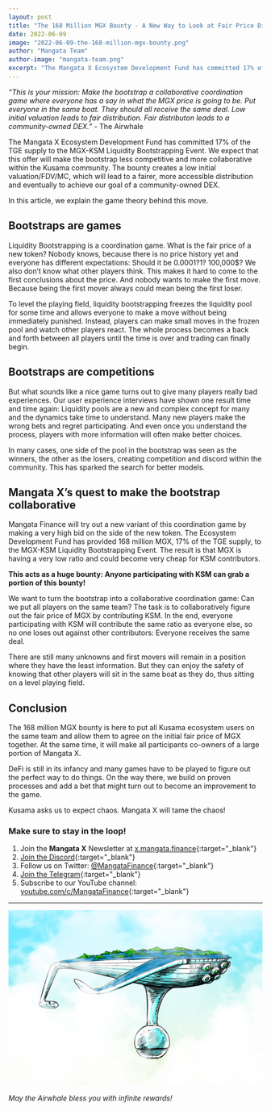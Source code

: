 ```yaml
---
layout: post
title: "The 168 Million MGX Bounty - A New Way to Look at Fair Price Discovery"
date: 2022-06-09
image: "2022-06-09-the-168-million-mgx-bounty.png"
author: "Mangata Team"
author-image: "mangata-team.png"
excerpt: "The Mangata X Ecosystem Development Fund has committed 17% of the TGE supply to the MGX-KSM Liquidity Bootstrapping Event. We expect that this offer will make the bootstrap less competitive and more collaborative within the Kusama community. The bounty creates a low initial valuation, which will lead to a fairer, more accessible distribution and eventually to achieve our goal of a community-owned DEX. In this article, we explain the game theory behind this move."
---
```


*“This is your mission: Make the bootstrap a collaborative coordination game where everyone has a say in what the MGX price is going to be. Put everyone in the same boat. They should all receive the same deal. Low initial valuation leads to fair distribution. Fair distributon leads to a community-owned DEX.”* - The Airwhale

The Mangata X Ecosystem Development Fund has committed 17% of the TGE supply to the MGX-KSM Liquidity Bootstrapping Event. We expect that this offer will make the bootstrap less competitive and more collaborative within the Kusama community. The bounty creates a low initial valuation/FDV/MC, which will lead to a fairer, more accessible distribution and eventually to achieve our goal of a community-owned DEX.

In this article, we explain the game theory behind this move.

## Bootstraps are games
Liquidity Bootstrapping is a coordination game. What is the fair price of a new token? Nobody knows, because there is no price history yet and everyone has different expectations: Should it be 0.0001$? 1$? 100,000$? We also don’t know what other players think. This makes it hard to come to the first conclusions about the price. And nobody wants to make the first move. Because being the first mover always could mean being the first loser.

To level the playing field, liquidity bootstrapping freezes the liquidity pool for some time and allows everyone to make a move without being immediately punished. Instead, players can make small moves in the frozen pool and watch other players react. The whole process becomes a back and forth between all players until the time is over and trading can finally begin.

## Bootstraps are competitions
But what sounds like a nice game turns out to give many players really bad experiences. Our user experience interviews have shown one result time and time again: Liquidity pools are a new and complex concept for many and the dynamics take time to understand. Many new players make the wrong bets and regret participating. And even once you understand the process, players with more information will often make better choices.

In many cases, one side of the pool in the bootstrap was seen as the winners, the other as the losers, creating competition and discord within the community. This has sparked the search for better models.

## Mangata X’s quest to make the bootstrap collaborative
Mangata Finance will try out a new variant of this coordination game by making a very high bid on the side of the new token. The Ecosystem Development Fund has provided 168 million MGX, 17% of the TGE supply, to the MGX-KSM Liquidity Bootstrapping Event. The result is that MGX is having a very low ratio and could become very cheap for KSM contributors.

**This acts as a huge bounty: Anyone participating with KSM can grab a portion of this bounty!**

We want to turn the bootstrap into a collaborative coordination game: Can we put all players on the same team? The task is to collaboratively figure out the fair price of MGX by contributing KSM. In the end, everyone participating with KSM will contribute the same ratio as everyone else, so no one loses out against other contributors: Everyone receives the same deal.

There are still many unknowns and first movers will remain in a position where they have the least information. But they can enjoy the safety of knowing that other players will sit in the same boat as they do, thus sitting on a level playing field.

## Conclusion
The 168 million MGX bounty is here to put all Kusama ecosystem users on the same team and allow them to agree on the initial fair price of MGX together. At the same time, it will make all participants co-owners of a large portion of Mangata X.

DeFi is still in its infancy and many games have to be played to figure out the perfect way to do things. On the way there, we build on proven processes and add a bet that might turn out to become an improvement to the game.

Kusama asks us to expect chaos. Mangata X will tame the chaos!

### Make sure to stay in the loop!
1. Join the **Mangata X** Newsletter at [x.mangata.finance](https://x.mangata.finance/){:target="\_blank"}
2. [Join the Discord](https://discord.gg/mangata){:target="\_blank"}
3. Follow us on Twitter: [@MangataFinance](https://twitter.com/MangataFinance){:target="\_blank"}
4. [Join the Telegram](https://t.me/mgtfi){:target="\_blank"}
5. Subscribe to our YouTube channel: [youtube.com/c/MangataFinance](https://www.youtube.com/c/MangataFinance){:target="\_blank"}

---
![May the Airwhale bless you with infinite rewards!](/assets/posts/airwhale.jpg)

*May the Airwhale bless you with infinite rewards!*